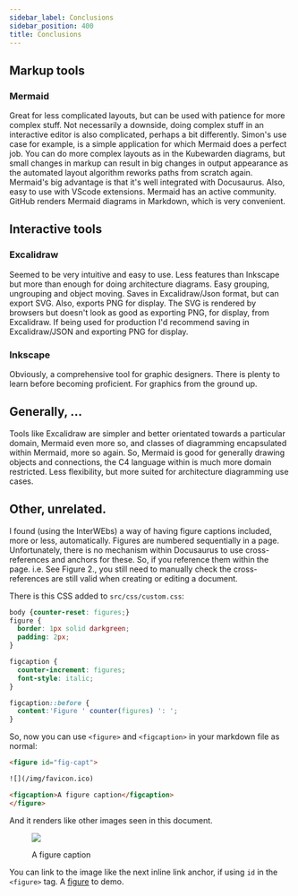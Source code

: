 ```yaml
---
sidebar_label: Conclusions
sidebar_position: 400
title: Conclusions
---
```


## Markup tools

### Mermaid

Great for less complicated layouts, but can be used with patience for more complex stuff.
Not necessarily a downside, doing complex stuff in an interactive editor is also complicated, perhaps a bit differently.
Simon's use case for example, is a simple application for which Mermaid does a perfect job.
You can do more complex layouts as in the Kubewarden diagrams,
but small changes in markup can result in big changes in output appearance as the
automated layout algorithm reworks paths from scratch again.
Mermaid's big advantage is that it's well integrated with Docusaurus.
Also, easy to use with VScode extensions.
Mermaid has an active community.
GitHub renders Mermaid diagrams in Markdown, which is very convenient.

## Interactive tools

### Excalidraw

Seemed to be very intuitive and easy to use.
Less features than Inkscape but more than enough for doing architecture diagrams.
Easy grouping, ungrouping and object moving.
Saves in Excalidraw/Json format, but can export SVG.
Also, exports PNG for display.
The SVG is rendered by browsers but doesn't look as good as exporting PNG, for display, from Excalidraw.
If being used for production I'd recommend saving in Excalidraw/JSON and exporting PNG for display.

### Inkscape

Obviously, a comprehensive tool for graphic designers.
There is plenty to learn before becoming proficient.
For graphics from the ground up.

## Generally, ...

Tools like Excalidraw are simpler and better orientated towards a particular domain, Mermaid even more so, and classes of diagramming encapsulated within Mermaid, more so again.
So, Mermaid is good for generally drawing objects and connections, the C4 language within is much more domain restricted.
Less flexibility, but more suited for architecture diagramming use cases.

## Other, unrelated.

I found (using the InterWEbs) a way of having figure captions included, more or less, automatically.
Figures are numbered sequentially in a page.
Unfortunately, there is no mechanism within Docusaurus to use cross-references and anchors for these.
So, if you reference them within the page. i.e. See Figure 2., you still need to manually check the cross-references are still valid when creating or editing a document.

There is this CSS added to `src/css/custom.css`:

```css
body {counter-reset: figures;}
figure {
  border: 1px solid darkgreen;
  padding: 2px;
}

figcaption {
  counter-increment: figures;
  font-style: italic;
}

figcaption::before {
  content:'Figure ' counter(figures) ': ';
}
```

So, now you can use `<figure>` and `<figcaption>` in your markdown file as normal:

```html
<figure id="fig-capt">

![](/img/favicon.ico)

<figcaption>A figure caption</figcaption>
</figure>
```

And it renders like other images seen in this document.

<figure id="fig-capt">

![](/img/favicon.ico)

<figcaption>A figure caption</figcaption>
</figure>

You can link to the image like the next inline link anchor, if using `id` in the `<figure>` tag.
A [figure](#fig-capt) to demo.